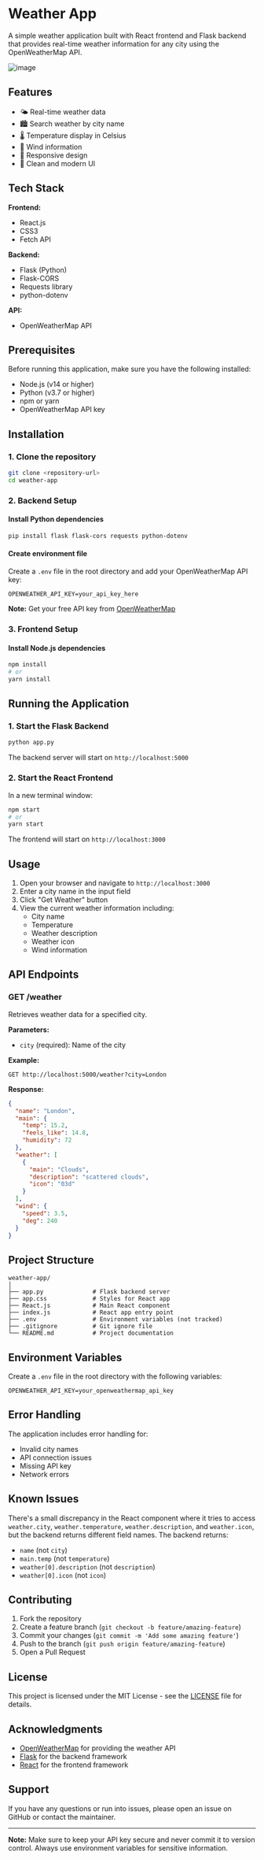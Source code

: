  # Weather App

A simple weather application built with React frontend and Flask backend that provides real-time weather information for any city using the OpenWeatherMap API.

![image](https://github.com/user-attachments/assets/b18d7067-752c-4e56-857b-45eb5d615797)

## Features

- 🌤️ Real-time weather data
- 🏙️ Search weather by city name
- 🌡️ Temperature display in Celsius
- 💨 Wind information
- 📱 Responsive design
- 🎨 Clean and modern UI

## Tech Stack

**Frontend:**
- React.js
- CSS3
- Fetch API

**Backend:**
- Flask (Python)
- Flask-CORS
- Requests library
- python-dotenv

**API:**
- OpenWeatherMap API

## Prerequisites

Before running this application, make sure you have the following installed:

- Node.js (v14 or higher)
- Python (v3.7 or higher)
- npm or yarn
- OpenWeatherMap API key

## Installation

### 1. Clone the repository
```bash
git clone <repository-url>
cd weather-app
```

### 2. Backend Setup

#### Install Python dependencies
```bash
pip install flask flask-cors requests python-dotenv
```

#### Create environment file
Create a `.env` file in the root directory and add your OpenWeatherMap API key:
```
OPENWEATHER_API_KEY=your_api_key_here
```

**Note:** Get your free API key from [OpenWeatherMap](https://openweathermap.org/api)

### 3. Frontend Setup

#### Install Node.js dependencies
```bash
npm install
# or
yarn install
```

## Running the Application

### 1. Start the Flask Backend
```bash
python app.py
```
The backend server will start on `http://localhost:5000`

### 2. Start the React Frontend
In a new terminal window:
```bash
npm start
# or
yarn start
```
The frontend will start on `http://localhost:3000`

## Usage

1. Open your browser and navigate to `http://localhost:3000`
2. Enter a city name in the input field
3. Click "Get Weather" button
4. View the current weather information including:
   - City name
   - Temperature
   - Weather description
   - Weather icon
   - Wind information

## API Endpoints

### GET /weather
Retrieves weather data for a specified city.

**Parameters:**
- `city` (required): Name of the city

**Example:**
```
GET http://localhost:5000/weather?city=London
```

**Response:**
```json
{
  "name": "London",
  "main": {
    "temp": 15.2,
    "feels_like": 14.8,
    "humidity": 72
  },
  "weather": [
    {
      "main": "Clouds",
      "description": "scattered clouds",
      "icon": "03d"
    }
  ],
  "wind": {
    "speed": 3.5,
    "deg": 240
  }
}
```

## Project Structure

```
weather-app/
│
├── app.py              # Flask backend server
├── app.css             # Styles for React app
├── React.js            # Main React component
├── index.js            # React app entry point
├── .env                # Environment variables (not tracked)
├── .gitignore          # Git ignore file
└── README.md           # Project documentation
```

## Environment Variables

Create a `.env` file in the root directory with the following variables:

```env
OPENWEATHER_API_KEY=your_openweathermap_api_key
```

## Error Handling

The application includes error handling for:
- Invalid city names
- API connection issues
- Missing API key
- Network errors

## Known Issues

There's a small discrepancy in the React component where it tries to access `weather.city`, `weather.temperature`, `weather.description`, and `weather.icon`, but the backend returns different field names. The backend returns:
- `name` (not `city`)
- `main.temp` (not `temperature`)
- `weather[0].description` (not `description`)
- `weather[0].icon` (not `icon`)

## Contributing

1. Fork the repository
2. Create a feature branch (`git checkout -b feature/amazing-feature`)
3. Commit your changes (`git commit -m 'Add some amazing feature'`)
4. Push to the branch (`git push origin feature/amazing-feature`)
5. Open a Pull Request

## License

This project is licensed under the MIT License - see the [LICENSE](LICENSE) file for details.

## Acknowledgments

- [OpenWeatherMap](https://openweathermap.org/) for providing the weather API
- [Flask](https://flask.palletsprojects.com/) for the backend framework
- [React](https://reactjs.org/) for the frontend framework

## Support

If you have any questions or run into issues, please open an issue on GitHub or contact the maintainer.

---

**Note:** Make sure to keep your API key secure and never commit it to version control. Always use environment variables for sensitive information.
